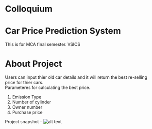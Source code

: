 # Colloquium 
# Car Price Prediction System
This is for MCA final semester. VSICS

# About Project
Users can input thier old car details and it will return the best re-selling price for thier cars.  
Parameteres for calculating the best price.
1. Emission Type
2. Number of cylinder
3. Owner number
4. Purchase price

Project snapshot -
![alt text](https://github.com/kavyanshpandey/Colloquium/blob/main/ml2.PNG)


